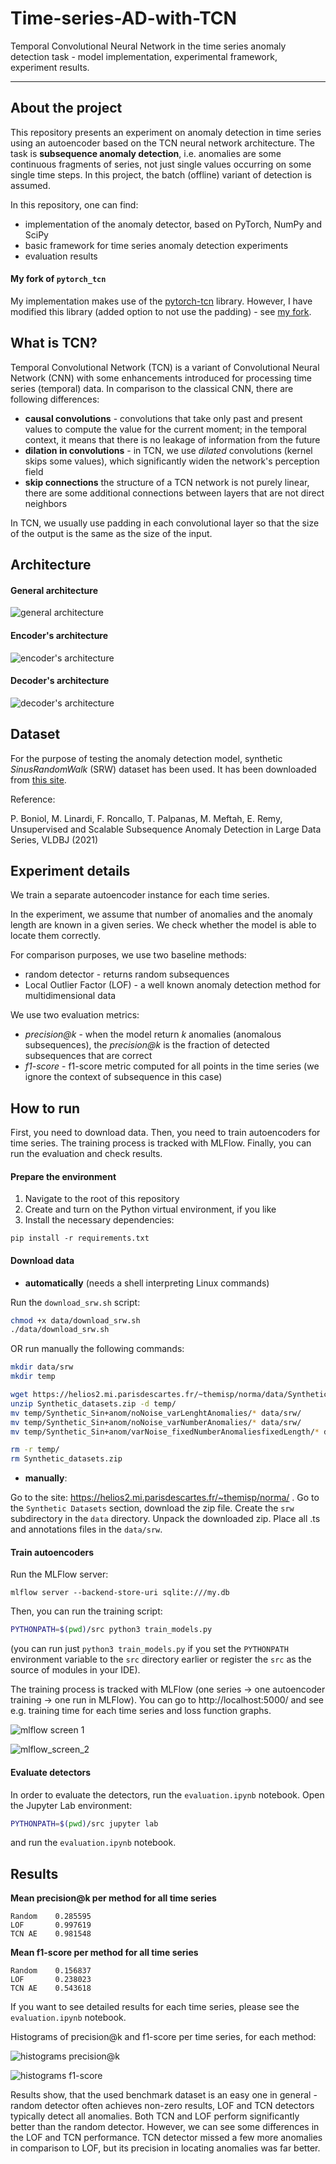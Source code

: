 # Time-series-AD-with-TCN
Temporal Convolutional Neural Network in the time series anomaly detection task -
model implementation, experimental framework, experiment results.

---

## About the project

This repository presents an experiment on anomaly detection in time series using an autoencoder based on the
TCN neural network architecture. The task is **subsequence anomaly detection**, i.e. anomalies are some continuous
fragments of series, not just single values occurring on some single time steps. In this project,
the batch (offline) variant of detection is assumed.

In this repository, one can find:

- implementation of the anomaly detector, based on PyTorch, NumPy and SciPy
- basic framework for time series anomaly detection experiments
- evaluation results

#### My fork of `pytorch_tcn`

My implementation makes use of the [pytorch-tcn](https://pypi.org/project/pytorch-tcn/) library.
However, I have modified this library (added option to not use the padding) - see
[my fork](https://github.com/Hubert1225/pytorch-tcn).

## What is TCN?

Temporal Convolutional Network (TCN) is a variant of Convolutional Neural Network (CNN)
with some enhancements introduced for processing time series (temporal) data. In comparison
to the classical CNN, there are following differences:

- **causal convolutions** - convolutions that take only past and present values to compute
the value for the current moment; in the temporal context, it means that there is no
leakage of information from the future
- **dilation in convolutions** - in TCN, we use _dilated_ convolutions (kernel skips some values),
which significantly widen the network's perception field
- **skip connections** the structure of a TCN network is not purely linear, there are some
additional connections between layers that are not direct neighbors

In TCN, we usually use padding in each convolutional layer so that the size of the output
is the same as the size of the input.

## Architecture

#### General architecture

![general architecture](img/architecture.png)

#### Encoder's architecture

![encoder's architecture](img/Encoder.png)

#### Decoder's architecture

![decoder's architecture](img/Decoder.png)

## Dataset

For the purpose of testing the anomaly detection model, synthetic
_SinusRandomWalk_ (SRW) dataset has been used. It has been downloaded
from [this site](https://helios2.mi.parisdescartes.fr/~themisp/norma/).

Reference:

P. Boniol, M. Linardi, F. Roncallo, T. Palpanas, M. Meftah, E. Remy,
Unsupervised and Scalable Subsequence Anomaly Detection in Large Data Series,
VLDBJ (2021)

## Experiment details

We train a separate autoencoder instance for each time series.

In the experiment, we assume that number of anomalies and the anomaly length are
known in a given series. We check whether the model is able to locate them correctly.

For comparison purposes, we use two baseline methods:

- random detector - returns random subsequences
- Local Outlier Factor (LOF) - a well known anomaly detection method for multidimensional
data

We use two evaluation metrics:

- _precision@k_ - when the model return _k_ anomalies (anomalous subsequences),
the _precision@k_ is the fraction of detected subsequences that are correct
- _f1-score_ - f1-score metric computed for all points in the time series
(we ignore the context of subsequence in this case)

## How to run

First, you need to download data. Then, you need to train autoencoders
for time series. The training process is tracked with MLFlow.
Finally, you can run the evaluation and check results.

#### Prepare the environment

1. Navigate to the root of this repository
2. Create and turn on the Python virtual environment, if you like
3. Install the necessary dependencies:

```commandline
pip install -r requirements.txt
```

#### Download data

- **automatically** (needs a shell interpreting Linux commands)

Run the `download_srw.sh` script:

```bash
chmod +x data/download_srw.sh
./data/download_srw.sh
```

OR run manually the following commands:

```bash
mkdir data/srw
mkdir temp

wget https://helios2.mi.parisdescartes.fr/~themisp/norma/data/Synthetic_datasets.zip
unzip Synthetic_datasets.zip -d temp/
mv temp/Synthetic_Sin+anom/noNoise_varLenghtAnomalies/* data/srw/
mv temp/Synthetic_Sin+anom/noNoise_varNumberAnomalies/* data/srw/
mv temp/Synthetic_Sin+anom/varNoise_fixedNumberAnomaliesfixedLength/* data/srw/

rm -r temp/
rm Synthetic_datasets.zip
```

- **manually**:

Go to the site: https://helios2.mi.parisdescartes.fr/~themisp/norma/ .
Go to the `Synthetic Datasets` section, download the zip file. Create the `srw`
subdirectory in the `data` directory. Unpack the downloaded zip. Place
all .ts and annotations files in the `data/srw`.

#### Train autoencoders

Run the MLFlow server:

```commandline
mlflow server --backend-store-uri sqlite:///my.db
```

Then, you can run the training script:

```bash
PYTHONPATH=$(pwd)/src python3 train_models.py
```

(you can run just `python3 train_models.py` if you set the `PYTHONPATH` environment variable
to the `src` directory earlier or register the `src` as the source of modules in your IDE).

The training process is tracked with MLFlow (one series -> one autoencoder training -> 
one run in MLFlow). You can go to http://localhost:5000/ and see e.g. training time
for each time series and loss function graphs.

![mlflow screen 1](img/mlflow_screen_1.png)

![mlflow_screen_2](img/mlflow_screen_2.png)

#### Evaluate detectors

In order to evaluate the detectors, run the `evaluation.ipynb` notebook.
Open the Jupyter Lab environment:

```bash
PYTHONPATH=$(pwd)/src jupyter lab
```

and run the `evaluation.ipynb` notebook.

## Results

**Mean precision@k per method for all time series**

```
Random    0.285595
LOF       0.997619
TCN AE    0.981548
```

**Mean f1-score per method for all time series**

```
Random    0.156837
LOF       0.238023
TCN AE    0.543618
```

If you want to see detailed results for each time series,
please see the `evaluation.ipynb` notebook.

Histograms of precision@k and f1-score per time series, for each method:

![histograms precision@k](img/precision_at_k.png)

![histograms f1-score](img/f1_score.png)

Results show, that the used benchmark dataset is an easy one in general - random
detector often achieves non-zero results, LOF and TCN detectors typically detect all
anomalies. Both TCN and LOF perform significantly better than the random detector.
However, we can see some differences in the LOF and TCN performance. TCN detector
missed a few more anomalies in comparison to LOF, but its precision in locating
anomalies was far better.
